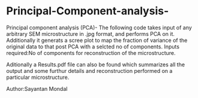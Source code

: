 # Principal-Component-analysis-
Principal component analysis (PCA)-
The following code takes input of any arbitrary SEM microstructure in .jpg format, and performs PCA on it. Additionally it generats a scree plot to 
map the fraction of variance of the original data to that post PCA with a selcted no of components.
Inputs required:No of components for reconstruction of the microstructure.

Aditionally a Results.pdf file can also be found which summarizes all the output and some furthur details and reconstruction performed on a particular microstructure.  


Author:Sayantan Mondal 
